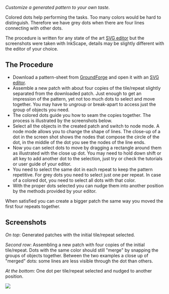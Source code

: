 _Customize a generated pattern to your own taste._

Colored dots help performing the tasks. Too many colors would be hard to distinguish. Therefore we have grey dots when there are four lines connecting with other dots.

The procedure is written for any state of the art [SVG editor] but the screenshots were taken with InkScape, details may be slightly different with the editor of your choice.


The Procedure
-------------

* Download a pattern-sheet from [GroundForge] and open it with an [SVG editor].
* Assemble a new patch with about four copies of the tile/repeat slightly separated from the downloaded patch. Just enough to get an impression of the pattern, yet not too much dots to select and move together. You may have to ungroup or break-apart to access just the group of objects you need.
* The colored dots guide you how to seam the copies together. The process is illustrated by the screenshots below.
* Select all the objects in the created patch and switch to node mode. A node mode allows you to change the shape of lines. The close-up of a dot in the screen shot shows the nodes that compose the circle of the dot, in the middle of the dot you see the nodes of the line ends.
* Now you can select dots to move by dragging a rectangle around them as illustrated with the close up dot. You may need to hold down shift or alt key to add another dot to the selection, just try or check the tutorials or user guide of your editor.
* You need to select the same dot in each repeat to keep the pattern repetitive. For grey dots you need to select just one per repeat. In case of a colored dot, you need to select all dots with that color.
* With the proper dots selected you can nudge them into another position by the methods provided by your editor.

When satisfied you can create a bigger patch the same way you moved the first four repeats together.

[GroundForge]: https://d-bl.github.io/GroundForge/
[SVG editor]: https://en.wikipedia.org/wiki/Comparison_of_vector_graphics_editors#File_format_support


Screenshots
-----------

_On top_: Generated patches with the initial tile/repeat selected.

_Second row_: Assembling a new patch with four copies of the initial tile/repeat. Dots with the same color should still "merge" by snapping the groups of objects together. Between the two examples a close up of "merged" dots: some lines are less visible through the dot than others.

_At the bottom_: One dot per tile/repeat selected and nudged to another position.

[logo]: https://d-bl.github.io/GroundForge/images/logo-medium.png
![](https://raw.githubusercontent.com/wiki/d-bl/GroundForge/images/reshape-using-copies.png)